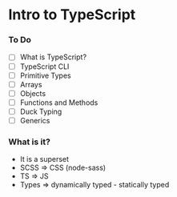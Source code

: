 # Intro to TypeScript

### To Do
* [ ] What is TypeScript?
* [ ] TypeScript CLI
* [ ] Primitive Types
* [ ] Arrays
* [ ] Objects
* [ ] Functions and Methods
* [ ] Duck Typing
* [ ] Generics

### What is it?
* It is a superset
* SCSS => CSS (node-sass)
* TS => JS
* Types => dynamically typed - statically typed



















# 
